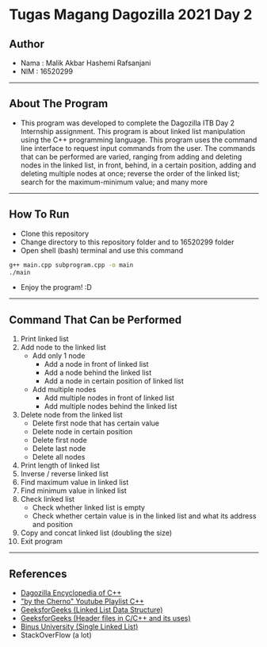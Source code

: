 # Tugas Magang Dagozilla 2021 Day 2

## Author
- Nama    : Malik Akbar Hashemi Rafsanjani
- NIM     : 16520299

---

## About The Program
- This program was developed to complete the Dagozilla ITB Day 2 Internship assignment. This program is about linked list manipulation using the C++ programming language. This program uses the command line interface to request input commands from the user. The commands that can be performed are varied, ranging from adding and deleting nodes in the linked list, in front, behind, in a certain position, adding and deleting multiple nodes at once; reverse the order of the linked list; search for the maximum-minimum value; and many more

---

## How To Run
- Clone this repository
- Change directory to this repository folder and to 16520299 folder
- Open shell (bash) terminal and use this command
```sh
g++ main.cpp subprogram.cpp -o main
./main
```
- Enjoy the program! :D

---

## Command That Can be Performed
1. Print linked list
2. Add node to the linked list
    - Add only 1 node
        * Add a node in front of linked list
        * Add a node behind the linked list
        * Add a node in certain position of linked list
    - Add multiple nodes
        * Add multiple nodes in front of linked list
        * Add multiple nodes behind the linked list
3. Delete node from the linked list
    - Delete first node that has certain value
    - Delete node in certain position
    - Delete first node
    - Delete last node
    - Delete all nodes
4. Print length of linked list 
5. Inverse / reverse linked list
6. Find maximum value in linked list
7. Find minimum value in linked list
8. Check linked list
    - Check whether linked list is empty
    - Check whether certain value is in the linked list and what its address and position
9.  Copy and concat linked list (doubling the size)
10. Exit program

--- 

## References
- [Dagozilla Encyclopedia of C++](https://github.com/dagozilla/encyclopedia/tree/main/cpp)
- ["by the Cherno" Youtube Playlist C++](https://www.youtube.com/playlist?list=PLlrATfBNZ98dudnM48yfGUldqGD0S4FFb)
- [GeeksforGeeks (Linked List Data Structure)](https://www.geeksforgeeks.org/data-structures/linked-list/)
- [GeeksforGeeks (Header files in C/C++ and its uses)](https://www.geeksforgeeks.org/header-files-in-c-cpp-and-its-uses/)
- [Binus University (Single Linked List)](https://socs.binus.ac.id/2017/03/15/single-linked-list/)
- StackOverFlow (a lot)